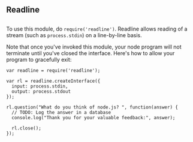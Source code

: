 ## Readline

## 

To use this module, do `require('readline')`. Readline allows reading of a
stream (such as `process.stdin`) on a line-by-line basis.

Note that once you've invoked this module, your node program will not
terminate until you've closed the interface. Here's how to allow your
program to gracefully exit:

    var readline = require('readline');
    
    var rl = readline.createInterface({
      input: process.stdin,
      output: process.stdout
    });
    
    rl.question("What do you think of node.js? ", function(answer) {
      // TODO: Log the answer in a database
      console.log("Thank you for your valuable feedback:", answer);
    
      rl.close();
    });